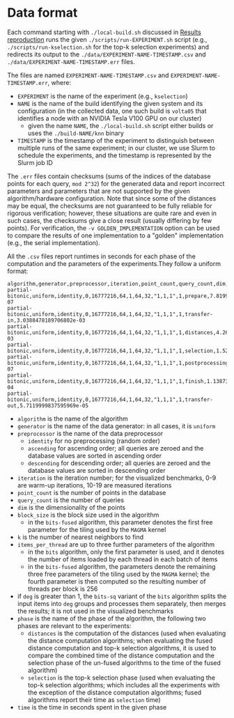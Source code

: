 # Data format

Each command starting with `./local-build.sh` discussed in [Results reproduction](../README.md#results-reproduction) runs the given `./scripts/run-EXPERIMENT.sh` script (e.g., `./scripts/run-kselection.sh` for the top-k selection experiments) and redirects its output to the `./data/EXPERIMENT-NAME-TIMESTAMP.csv` and `./data/EXPERIMENT-NAME-TIMESTAMP.err` files.

The files are named `EXPERIMENT-NAME-TIMESTAMP.csv` and `EXPERIMENT-NAME-TIMESTAMP.err`, where:

- `EXPERIMENT` is the name of the experiment (e.g., `kselection`)
- `NAME` is the name of the build identifying the given system and its configuration (in the collected data, one such build is `volta05` that identifies a node with an NVIDIA Tesla V100 GPU on our cluster)
  - given the name `NAME`, the `./local-build.sh` script either builds or uses the `./build-NAME/knn` binary
- `TIMESTAMP` is the timestamp of the experiment to distinguish between multiple runs of the same experiment; in our cluster, we use Slurm to schedule the experiments, and the timestamp is represented by the Slurm job ID

The `.err` files contain checksums (sums of the indices of the database points for each query, `mod 2^32`) for the generated data and report incorrect parameters and parameters that are not supported by the given algorithm/hardware configuration. Note that since some of the distances may be equal, the checksums are not guaranteed to be fully reliable for rigorous verification; however, these situations are quite rare and even in such cases, the checksums give a close result (usually differing by few points). For verification, the `-v GOLDEN_IMPLEMENTATION` option can be used to compare the results of one implementation to a "golden" implementation (e.g., the serial implementation).

All the `.csv` files report runtimes in seconds for each phase of the computation and the parameters of the experiments.They follow a uniform format:

```csv
algorithm,generator,preprocessor,iteration,point_count,query_count,dim,block_size,k,items_per_thread,deg,phase,time
partial-bitonic,uniform,identity,0,16777216,64,1,64,32,"1,1,1",1,prepare,7.8199999999999999e-07
partial-bitonic,uniform,identity,0,16777216,64,1,64,32,"1,1,1",1,transfer-in,3.0388478189706802e-03
partial-bitonic,uniform,identity,0,16777216,64,1,64,32,"1,1,1",1,distances,4.2674490000000004e-03
partial-bitonic,uniform,identity,0,16777216,64,1,64,32,"1,1,1",1,selection,1.5226899480000000e+00
partial-bitonic,uniform,identity,0,16777216,64,1,64,32,"1,1,1",1,postprocessing,5.6100000000000001e-07
partial-bitonic,uniform,identity,0,16777216,64,1,64,32,"1,1,1",1,finish,1.1387300000000000e-04
partial-bitonic,uniform,identity,0,16777216,64,1,64,32,"1,1,1",1,transfer-out,5.7119999837595969e-05
```

- `algorithm` is the name of the algorithm
- `generator` is the name of the data generator: in all cases, it is `uniform`
- `preprocessor` is the name of the data preprocessor
  - `identity` for no preprocessing (random order)
  - `ascending` for ascending order; all queries are zeroed and the database values are sorted in ascending order
  - `descending` for descending order; all queries are zeroed and the database values are sorted in descending order
- `iteration` is the iteration number; for the visualized benchmarks, 0-9 are warm-up iterations, 10-19 are measured iterations
- `point_count` is the number of points in the database
- `query_count` is the number of queries
- `dim` is the dimensionality of the points
- `block_size` is the block size used in the algorithm
  - in the `bits-fused` algorithm, this parameter denotes the first free parameter for the tiling used by the `MAGMA` kernel
- `k` is the number of nearest neighbors to find
- `items_per_thread` are up to three further parameters of the algorithm
  - in the `bits` algorithm, only the first parameter is used, and it denotes the number of items loaded by each thread in each batch of items
  - in the `bits-fused` algorithm, the parameters denote the remaining three free parameters of the tiling used by the `MAGMA` kernel; the fourth parameter is then computed so the resulting number of threads per block is 256
- if `deg` is greater than 1, the `bits-sq` variant of the `bits` algorithm splits the input items into `deg` groups and processes them separately, then merges the results; it is not used in the visualized benchmarks
- `phase` is the name of the phase of the algorithm, the following two phases are relevant to the experiments:
  - `distances` is the computation of the distances (used when evaluating the distance computation algorithms; when evaluating the fused distance computation and top-k selection algorithms, it is used to compare the combined time of the distance computation and the selection phase of the un-fused algorithms to the time of the fused algorithm)
  - `selection` is the top-k selection phase (used when evaluating the top-k selection algorithms; which includes all the experiments with the exception of the distance computation algorithms; fused algorithms report their time as `selection` time)
- `time` is the time in seconds spent in the given phase
